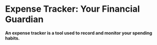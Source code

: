 # Expense Tracker: Your Financial Guardian
**An expense tracker is a tool used to record and monitor your spending habits.**


 